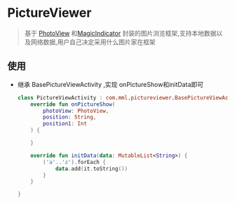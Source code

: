 # PictureViewer
> 基于 [PhotoView](https://github.com/chrisbanes/PhotoView) 和[MagicIndicator](https://github.com/hackware1993/MagicIndicator)
封装的图片浏览框架,支持本地数据以及网络数据,用户自己决定采用什么图片家在框架

## 使用
* 继承 BasePictureViewActivity ,实现 onPictureShow和initData即可
    ```kotlin
    class PictureViewActivity : com.mml.pictureviewer.BasePictureViewActivity<String>() {
        override fun onPictureShow(
            photoView: PhotoView,
            position: String,
            position1: Int
        ) {
    
        }
    
        override fun initData(data: MutableList<String>) {
            ('a'..'z').forEach {
                data.add(it.toString())
            }
        }                   
    
    }
    
    ```
